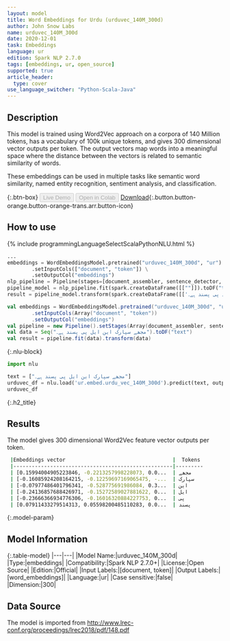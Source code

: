 ```yaml
---
layout: model
title: Word Embeddings for Urdu (urduvec_140M_300d)
author: John Snow Labs
name: urduvec_140M_300d
date: 2020-12-01
task: Embeddings
language: ur
edition: Spark NLP 2.7.0
tags: [embeddings, ur, open_source]
supported: true
article_header:
  type: cover
use_language_switcher: "Python-Scala-Java"
---
```


## Description

This model is trained using Word2Vec approach on a corpora of 140 Million tokens, has a vocabulary of 100k unique tokens, and gives 300 dimensional vector outputs per token. The output vectors map words into a meaningful space where the distance between the vectors is related to semantic similarity of words.

These embeddings can be used in multiple tasks like semantic word similarity, named entity recognition, sentiment analysis, and classification.

{:.btn-box}
<button class="button button-orange" disabled>Live Demo</button>
<button class="button button-orange" disabled>Open in Colab</button>
[Download](https://s3.amazonaws.com/auxdata.johnsnowlabs.com/public/models/urduvec_140M_300d_ur_2.7.0_2.4_1606810614734.zip){:.button.button-orange.button-orange-trans.arr.button-icon}

## How to use

<div class="tabs-box" markdown="1">
{% include programmingLanguageSelectScalaPythonNLU.html %}

```python
...
embeddings = WordEmbeddingsModel.pretrained("urduvec_140M_300d", "ur") \
        .setInputCols(["document", "token"]) \
        .setOutputCol("embeddings")
nlp_pipeline = Pipeline(stages=[document_assembler, sentence_detector, tokenizer, embeddings])
pipeline_model = nlp_pipeline.fit(spark.createDataFrame([[""]]).toDF("text"))
result = pipeline_model.transform(spark.createDataFrame([['مجھے سپارک این ایل پی پسند ہے۔']], ["text"]))
```
```scala
val embeddings = WordEmbeddingsModel.pretrained("urduvec_140M_300d", "ur")
        .setInputCols(Array("document", "token"))
        .setOutputCol("embeddings")
val pipeline = new Pipeline().setStages(Array(document_assembler, sentence_detector, tokenizer, embeddings))
val data = Seq("مجھے سپارک این ایل پی پسند ہے۔").toDF("text")
val result = pipeline.fit(data).transform(data)
```

{:.nlu-block}
```python
import nlu

text = ["مجھے سپارک این ایل پی پسند ہے۔"]
urduvec_df = nlu.load('ur.embed.urdu_vec_140M_300d').predict(text, output_level="token")
urduvec_df
```

</div>

{:.h2_title}
## Results
The model gives 300 dimensional Word2Vec feature vector outputs per token.
```bash
 |Embeddings vector                                   |  Tokens 
 |----------------------------------------------------|---------
 | [0.15994004905223846, -0.2213257998228073, 0.0...  |	مجھے
 | [-0.16085924208164215, -0.12259697169065475, -...  |	سپارک
 | [-0.07977486401796341, -0.528775691986084, 0.3...  |	این
 | [-0.24136857688426971, -0.15272589027881622, 0...  |	ایل
 | [-0.23666366934776306, -0.16016320884227753, 0...  |	پی
 | [0.07911433279514313, 0.05598200485110283, 0.0...  |	پسند
```

{:.model-param}
## Model Information

{:.table-model}
|---|---|
|Model Name:|urduvec_140M_300d|
|Type:|embeddings|
|Compatibility:|Spark NLP 2.7.0+|
|License:|Open Source|
|Edition:|Official|
|Input Labels:|[document, token]|
|Output Labels:|[word_embeddings]|
|Language:|ur|
|Case sensitive:|false|
|Dimension:|300|

## Data Source

The model is imported from http://www.lrec-conf.org/proceedings/lrec2018/pdf/148.pdf